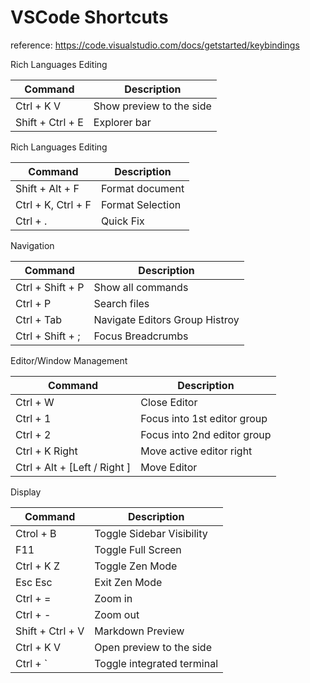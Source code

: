 # VSCode Shortcuts

reference: https://code.visualstudio.com/docs/getstarted/keybindings

Rich Languages Editing

| Command          | Description |
| -----------      | ----------- |
| Ctrl + K V       | Show preview to the side |
| Shift + Ctrl + E | Explorer bar |

Rich Languages Editing

| Command            | Description |
| -----------        |  ----------- |
| Shift + Alt + F    | Format document |
| Ctrl + K, Ctrl + F | Format Selection |
| Ctrl + .           | Quick Fix |

Navigation

| Command            | Description |
| -----------        |  ----------- |
| Ctrl + Shift + P   | Show all commands |
| Ctrl +         P   | Search files |
| Ctrl + Tab         | Navigate Editors Group Histroy |
| Ctrl + Shift + ;   | Focus Breadcrumbs |

Editor/Window Management

| Command            | Description |
| -----------        |  ----------- |
| Ctrl + W           | Close Editor |
| Ctrl + 1           | Focus into 1st editor group |
| Ctrl + 2           | Focus into 2nd editor group |
| Ctrl + K Right     | Move active editor right |
| Ctrl + Alt + [Left / Right ] | Move Editor |

Display

| Command            | Description |
| -----------        |  ----------- |
| Ctrol + B          | Toggle Sidebar Visibility |
| F11                | Toggle Full Screen |
| Ctrl + K Z         | Toggle Zen Mode |
| Esc Esc            | Exit Zen Mode |
| Ctrl + =           | Zoom in |
| Ctrl + -           | Zoom out |
| Shift + Ctrl + V   | Markdown Preview |
| Ctrl + K V         | Open preview to the side |
| Ctrl + `           | Toggle integrated terminal |

